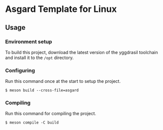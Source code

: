 # Asgard Template for Linux

## Usage

### Environment setup
To build this project, download the latest version of the yggdrasil toolchain and install it to the `/opt` directory.

### Configuring
Run this command once at the start to setup the project.
```
$ meson build --cross-file=asgard
```

### Compiling
Run this command for compiling the project.
```
$ meson compile -C build
```

